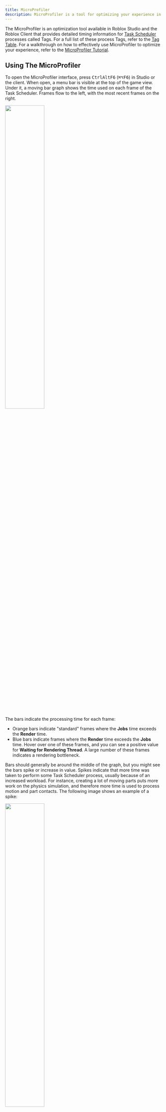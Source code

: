 ```yaml
---
title: MicroProfiler
description: MicroProfiler is a tool for optimizing your experience in Roblox Studio and Client.
---
```


The MicroProfiler is an optimization tool available in Roblox Studio and the Roblox Client that provides detailed timing information for [Task Scheduler](../../studio/microprofiler/task-scheduler.md) processes called Tags. For a full list of these process Tags, refer to the [Tag Table](../../studio/microprofiler/tag-table.md). For a walkthrough on how to effectively use MicroProfiler to optimize your experience, refer to the [MicroProfiler Tutorial](../../studio/microprofiler/using-microprofiler.md).

## Using The MicroProfiler

To open the MicroProfiler interface, press <kbd>Ctrl</kbd><kbd>Alt</kbd><kbd>F6</kbd> (<kbd>⌘</kbd><kbd>⌥</kbd><kbd>F6</kbd>) in Studio or the client. When open, a menu bar is visible at the top of the game view. Under it, a moving bar graph shows the time used on each frame of the Task Scheduler. Frames flow to the left, with the most recent frames on the right.

<img src="../../assets/optimization/microprofiler/1MicroProfiler-Frames.jpeg"
   width="50%" />

The bars indicate the processing time for each frame:

- Orange bars indicate "standard" frames where the **Jobs** time exceeds the **Render** time.
- Blue bars indicate frames where the **Render** time exceeds the **Jobs** time. Hover over one of these frames, and you can see a positive value for **Waiting for Rendering Thread**. A large number of these frames indicates a rendering bottleneck.

Bars should generally be around the middle of the graph, but you might see the bars spike or increase in value. Spikes indicate that more time was taken to perform some Task Scheduler process, usually because of an increased workload. For instance, creating a lot of moving parts puts more work on the physics simulation, and therefore more time is used to process motion and part contacts. The following image shows an example of a spike:

<img src="../../assets/optimization/microprofiler/2MicroProfiler-Frames-Spike.jpeg"
   width="50%" />

To pause the recording of frames, press <kbd>Ctrl</kbd><kbd>P</kbd> (<kbd>⌘</kbd><kbd>P</kbd>) or click **Pause** along the top bar. While paused, a timeline appears over the game view, and you can navigate through frames by clicking or dragging on the graph. Scrolling zooms on the timeline. Colorful labels describe different tasks being performed; labels that appear directly underneath another label indicate that a task is performed during another task.

<img src="../../assets/optimization/microprofiler/3MicroProfiler-Timeline.jpeg"
   width="50%" />

Right-click a label to zoom the timeline to exactly the duration of the label. Left-click it to add the label to a line graph at the bottom right of the game view. The graph will show the time the task is taking each frame. Using this graph, you can test the performance of only certain labels in your game. Multiple labels can be added, and you can hide the graph by right-clicking it.

<img src="../../assets/optimization/microprofiler/4MicroProfiler-Graph.jpeg"
   width="50%" />

## Threads

Like many programs, Roblox uses multiple threads to perform several sequences of tasks at the same time. In the MicroProfiler timeline, you can see labels for these on the left. There are three types of threads:

- **Main**: Processes input, Humanoids, animations/tweening, physics ownership, sound, waiting script resumes, updates Studio interfaces (/studio/explorer, Properties), and coordinates the other threads.

- **Worker** ("TSMk2 worker"): Helps main thread with networking, physics and pathfinding.Multiple are used depending on the number of processor cores.

- **Render** ("GPU"): Follows a prepare, perform, present logic. Communicates with the graphics processing unit (GPU) of the device.
  - Prepare: Information from the main thread is used to update rendering models.
  - Perform: Issue rendering commands, including 2D interfaces.
  - Present: Synchronizes with the GPU.

## Custom Profiling

If your scripts are doing complicated tasks, then you'll want to profile critical points to ensure a reasonable amount of time is being used. You can do this by calling debug.profilebegin followed by debug.profileend, which times everything done between these two function calls. This creates a label on the MicroProfiler timeline.

```lua
debug.profilebegin("Hard Work")
-- Here is where the code to be profiled should be
debug.profileend()
```

Be aware that there is a limited amount of memory available to MicroProfiler labels, so sometimes custom profiler labels may not appear as a meaningful name if this memory runs out. Using less labels will avoid this. If you no longer need to profile a section of your code, you should comment out or remove calls to these functions as they provide no other benefit except during debugging.

### Example

The code sample below connects a dummy function to the `Class.RunService.PreSimulation` event, which runs every frame. Anything done this often should run as efficiently as possible, so calls to debug.profilebegin and debug.profileend have been added around the code to be profiled.

```lua
local RunService = game:GetService("RunService")

local function onPreSimulation()
	debug.profilebegin("Hard work") -- Start profiling here with this label
	-- Example hard work: swap two variables 200,000 times
	local a, b = 0, 1
	for _ = 1, 200000 do
		a, b = b, a
	end
	debug.profileend() -- Stop profiling here
end
RunService.PreSimulation:Connect(onPreSimulation)
```

Running the game and pausing the profiler (<kbd>Ctrl</kbd><kbd>P</kbd>; <kbd>⌘</kbd><kbd>P</kbd>), the custom profiler label is visible under the Stepped label:

<img src="../../assets/optimization/microprofiler/5MicroProfiler-Custom.png"
   width="50%" />

It's clear that this function is using a lot of performance needlessly: if this were real code, looking here for optimization opportunities would be a good start. However, this is a contrived example that does meaningless work to emphasize the label.

## Profiling on Mobile Devices

You can enable the MicroProfiler via the Settings menu. Using a mobile device connected to the same network as your development machine, you can access a browser-based MicroProfiler. Once enabled, the network IP address of the device is displayed along with a port number.

<img src="../../assets/optimization/microprofiler/6MicroProfiler-Mobile-Enable.jpeg"
   width="50%" />

For example, in the screenshot above, the address is `192.168.1.166` and the port is `1338`. In the web browser of a computer connected to the **same network**, you would navigate to `http://192.168.1.166:1338`. A similar interface as the one seen on non-mobile devices is shown:

<img src="../../assets/optimization/microprofiler/7MicroProfiler-Browser.jpeg"
   width="50%" />
